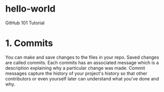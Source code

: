 # hello-world
GitHub 101 Tutorial

# 1. Commits
You can make and save changes to the files in your repo.
Saved changes are called commits.
Each commits has an associated message which is a description explaining why a particular change was made.
Commit messages capture the history of your project's history so that other contributors or even yourself later can understand what you've done and why.
